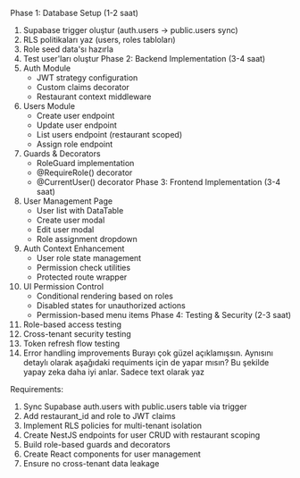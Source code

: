 Phase 1: Database Setup (1-2 saat)
1. Supabase trigger oluştur (auth.users → public.users sync)
2. RLS politikaları yaz (users, roles tabloları)
3. Role seed data'sı hazırla
4. Test user'ları oluştur
Phase 2: Backend Implementation (3-4 saat)
1. Auth Module
   * JWT strategy configuration
   * Custom claims decorator
   * Restaurant context middleware
2. Users Module
   * Create user endpoint
   * Update user endpoint
   * List users endpoint (restaurant scoped)
   * Assign role endpoint
3. Guards & Decorators
   * RoleGuard implementation
   * @RequireRole() decorator
   * @CurrentUser() decorator
Phase 3: Frontend Implementation (3-4 saat)
1. User Management Page
   * User list with DataTable
   * Create user modal
   * Edit user modal
   * Role assignment dropdown
2. Auth Context Enhancement
   * User role state management
   * Permission check utilities
   * Protected route wrapper
3. UI Permission Control
   * Conditional rendering based on roles
   * Disabled states for unauthorized actions
   * Permission-based menu items
Phase 4: Testing & Security (2-3 saat)
1. Role-based access testing
2. Cross-tenant security testing
3. Token refresh flow testing
4. Error handling improvements
Burayı çok güzel açıklamışsın. Aynısını detaylı olarak aşağıdaki requiments için de yapar mısın? Bu şekilde yapay zeka daha iyi anlar. Sadece text olarak yaz

Requirements:
1. Sync Supabase auth.users with public.users table via trigger
2. Add restaurant_id and role to JWT claims
3. Implement RLS policies for multi-tenant isolation
4. Create NestJS endpoints for user CRUD with restaurant scoping
5. Build role-based guards and decorators
6. Create React components for user management
7. Ensure no cross-tenant data leakage